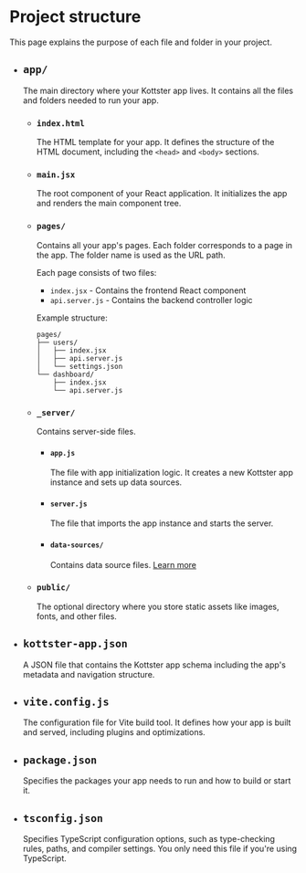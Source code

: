 # Project structure

This page explains the purpose of each file and folder in your project.

- ## `app/`

    The main directory where your Kottster app lives. It contains all the files and folders needed to run your app.

  - ### `index.html`
        
      The HTML template for your app. It defines the structure of the HTML document, including the `<head>` and `<body>` sections.
  
  - ### `main.jsx`

      The root component of your React application. It initializes the app and renders the main component tree.

  - ### `pages/`

      Contains all your app's pages. Each folder corresponds to a page in the app. The folder name is used as the URL path.

      Each page consists of two files:
      - `index.jsx` - Contains the frontend React component
      - `api.server.js` - Contains the backend controller logic

      Example structure:
      ```
      pages/
      ├── users/
      │   ├── index.jsx
      │   ├── api.server.js
      │   └── settings.json
      └── dashboard/
          ├── index.jsx
          └── api.server.js
      ```
  
  - ### `_server/`

      Contains server-side files.

      - #### `app.js`

          The file with app initialization logic. It creates a new Kottster app instance and sets up data sources.

      - #### `server.js`

          The file that imports the app instance and starts the server.

      - #### `data-sources/`

          Contains data source files. [Learn more](./data-sources.md)

  - ### `public/`

      The optional directory where you store static assets like images, fonts, and other files.

- ## `kottster-app.json`

    A JSON file that contains the Kottster app schema including the app's metadata and navigation structure.

- ## `vite.config.js`

    The configuration file for Vite build tool. It defines how your app is built and served, including plugins and optimizations.

- ## `package.json`

    Specifies the packages your app needs to run and how to build or start it.

- ## `tsconfig.json`

    Specifies TypeScript configuration options, such as type-checking rules, paths, and compiler settings. You only need this file if you're using TypeScript.